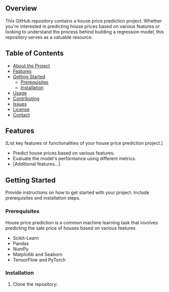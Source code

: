 
## Overview

This GitHub repository contains a house price prediction project. Whether you're interested in predicting house prices based on various features or looking to understand the process behind building a regression model, this repository serves as a valuable resource.



## Table of Contents

- [About the Project](#overview)
- [Features](#features)
- [Getting Started](#getting-started)
  - [Prerequisites](#prerequisites)
  - [Installation](#installation)
- [Usage](#usage)
- [Contributing](#contributing)
- [Issues](#issues)
- [License](#license)
- [Contact](#contact)


## Features

[List key features or functionalities of your house price prediction project.]

- Predict house prices based on various features.
- Evaluate the model's performance using different metrics.
- [Additional features...]

## Getting Started

Provide instructions on how to get started with your project. Include prerequisites and installation steps.

### Prerequisites

House price prediction is a common machine learning task that involves predicting the sale price of houses based on various features 
- Scikit-Learn
- Pandas
- NumPy
- Matplotlib and Seaborn
- TensorFlow and PyTorch

### Installation

1. Clone the repository:

   ```bash
